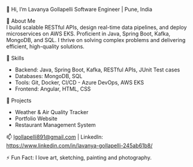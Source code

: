 👋 Hi, I’m Lavanya Gollapelli 
Software Engineer | Pune, India  

👀 About Me  
I build scalable RESTful APIs, design real-time data pipelines, and deploy microservices on AWS EKS. Proficient in Java, Spring Boot, Kafka, MongoDB, and SQL. 
I thrive on solving complex problems and delivering efficient, high-quality solutions.  

🌱 Skills  
- Backend: Java, Spring Boot, Kafka, RESTful APIs, JUnit Test cases
- Databases: MongoDB, SQL  
- Tools: Git, Docker, CI/CD - Azure DevOps, AWS EKS  
- Frontend: Angular, HTML, CSS  

💞️ Projects  
- Weather & Air Quality Tracker
- Portfolio Website  
- Restaurant Management System

📫 lgollapelli891@gmail.com | LinkedIn: https://www.linkedin.com/in/lavanya-gollapelli-245ab61b8/

⚡ Fun Fact: I love art, sketching, painting and photography.

